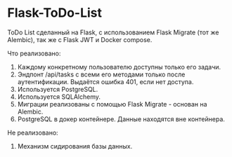 # Flask-ToDo-List
ToDo List сделанный на Flask, с использованием Flask Migrate (тот же Alembic), так же с Flask JWT и Docker compose.

Что реализовано:
1. Каждому конкретному пользователю доступны только его задачи.
2. Эндпонт /api/tasks с всеми его методами только после аутентификации. Выдаётся ошибка 401, если нет доступа.
3. Используется PostgreSQL.
4. Используется SQLAlchemy.
5. Миграции реализованы с помощью Flask Migrate - основан на Alembic.
6. PostgreSQL в докер контейнере. Данные находятся вне контейнера.

Не реализовано:
1. Механизм сидирования базы данных.
